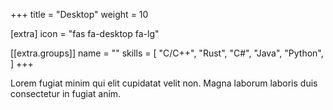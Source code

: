 +++
title = "Desktop"
weight = 10

[extra]
icon = "fas fa-desktop fa-lg"

[[extra.groups]]
name = ""
skills = [
    "C/C++",
    "Rust",
    "C#",
    "Java",
    "Python",
]
+++

Lorem fugiat minim qui elit cupidatat velit non. Magna laborum laboris duis consectetur in fugiat anim.